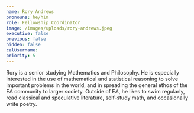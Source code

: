 ```yaml
---
name: Rory Andrews
pronouns: he/him
role: Fellowship Coordinator
image: /images/uploads/rory-andrews.jpeg
executive: false
previous: false
hidden: false
calUsername:
priority: 5
---
```


Rory is a senior studying Mathematics and Philosophy. He is especially interested in the use of mathematical and statistical reasoning to solve important problems in the world, and in spreading the general ethos of the EA community to larger society. Outside of EA, he likes to swim regularly, read classical and speculative literature, self-study math, and occasionally write poetry.
